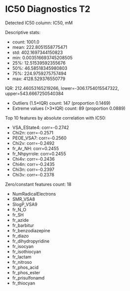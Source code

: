 # IC50 Diagnostics T2

Detected IC50 column: IC50, mM

Descriptive stats:
- count: 1001.0
- mean: 222.8051558775471
- std: 402.1697344150823
- min: 0.003516693745208505
- 25%: 12.51539592355676
- 50%: 46.58518345980803
- 75%: 224.9759275757494
- max: 4128.529376550779

IQR: 212.46053165219266, lower=-306.1754015547322, upper=543.6667250540384
- Outliers (1.5*IQR) count: 147 (proportion 0.1469)
- Extreme values (>3*IQR) count: 89 (proportion 0.0889)

Top 10 features by absolute correlation with IC50:
- VSA_EState4: corr=-0.2742
- Chi2n: corr=-0.2571
- PEOE_VSA7: corr=-0.2560
- Chi2v: corr=-0.2492
- fr_Ar_NH: corr=0.2455
- fr_Nhpyrrole: corr=0.2455
- Chi4v: corr=-0.2436
- Chi4n: corr=-0.2435
- Chi3n: corr=-0.2397
- Chi3v: corr=-0.2378

Zero/constant features count: 18
- NumRadicalElectrons
- SMR_VSA8
- SlogP_VSA9
- fr_N_O
- fr_SH
- fr_azide
- fr_barbitur
- fr_benzodiazepine
- fr_diazo
- fr_dihydropyridine
- fr_isocyan
- fr_isothiocyan
- fr_lactam
- fr_nitroso
- fr_phos_acid
- fr_phos_ester
- fr_prisulfonamd
- fr_thiocyan
